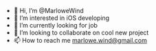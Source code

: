 - 👋 Hi, I’m @MarloweWind
- 👀 I’m interested in iOS developing
- 🌱 I’m currently looking for job
- 💞️ I’m looking to collaborate on cool new project
- 📫 How to reach me marlowe.wind@gmail.com
<!---
MarloweWind/MarloweWind is a ✨ special ✨ repository because its `README.md` (this file) appears on your GitHub profile.
You can click the Preview link to take a look at your changes.
--->
